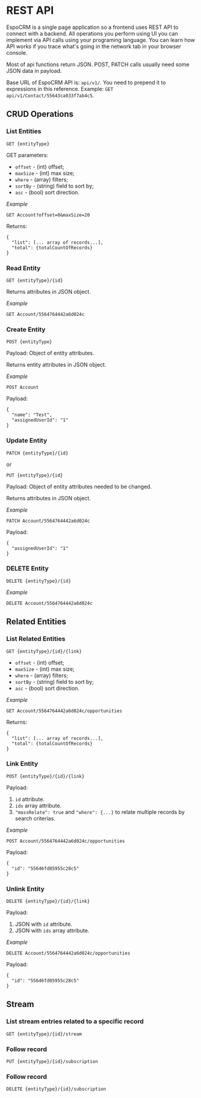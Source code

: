 # REST API

EspoCRM is a single page application so a frontend uses REST API to connect with a backend. 
All operations you perform using UI you can implement via API calls using your programing language. 
You can learn how API works if you trace what's going in the network tab in your browser console.

Most of api functions return JSON. POST, PATCH calls usually need some JSON data in payload.

Base URL of EspoCRM API is: `api/v1/`. You need to prepend it to expressions in this reference. Example: `GET api/v1/Contact/55643ca033f7ab4c5`.

## CRUD Operations

### List Entities

`GET {entityType}`

GET parameters:

* `offset` - (int) offset;
* `maxSize` - (int) max size;
* `where` - (array) filters;
* `sortBy` - (string) field to sort by;
* `asc` - (bool) sort direction.

_Example_

`GET Account?offset=0&maxSize=20`

Returns:
```
{
  "list": [... array of records...],
  "total": {totalCountOfRecords}
}
```

### Read Entity

`GET {entityType}/{id}`

Returns attributes in JSON object.

_Example_

`GET Account/5564764442a6d024c`

### Create Entity

`POST {entityType}`

Payload: Object of entity attributes.

Returns entity attributes in JSON object.

_Example_

`POST Account`

Payload:
```
{
  "name": "Test",
  "assignedUserId": "1"
}
```

### Update Entity

`PATCH {entityType}/{id}`

or

`PUT {entityType}/{id}`

Payload: Object of entity attributes needed to be changed.

Returns attributes in JSON object.

_Example_

`PATCH Account/5564764442a6d024c`

Payload:
```
{
  "assignedUserId": "1"
}
```

### DELETE Entity

`DELETE {entityType}/{id}`

_Example_

`DELETE Account/5564764442a6d024c`

## Related Entities

### List Related Entities

`GET {entityType}/{id}/{link}`

* `offset` - (int) offset;
* `maxSize` - (int) max size;
* `where` - (array) filters;
* `sortBy` - (string) field to sort by;
* `asc` - (bool) sort direction.

_Example_

`GET Account/5564764442a6d024c/opportunities`

Returns:
```
{
  "list": [... array of records...],
  "total": {totalCountOfRecords}
}
```

### Link Entity

`POST {entityType}/{id}/{link}`

Payload:

1. `id` attribute.
2. `ids` array attribute.
3. `"massRelate": true` and `"where": {...}` to relate multiple records by search criterias.

_Example_

`POST Account/5564764442a6d024c/opportunities`

Payload:
```
{
  "id": "55646fd85955c28c5"
}
```

### Unlink Entity

`DELETE {entityType}/{id}/{link}`

Payload:

1. JSON with `id` attribute.
2. JSON with `ids` array attribute.

_Example_

`DELETE Account/5564764442a6d024c/opportunities`

Payload:
```
{
  "id": "55646fd85955c28c5"
}
```

## Stream

### List stream entries related to a specific record

`GET {entityType}/{id}/stream`

### Follow record

`PUT {entityType}/{id}/subscription`

### Follow record

`DELETE {entityType}/{id}/subscription`



